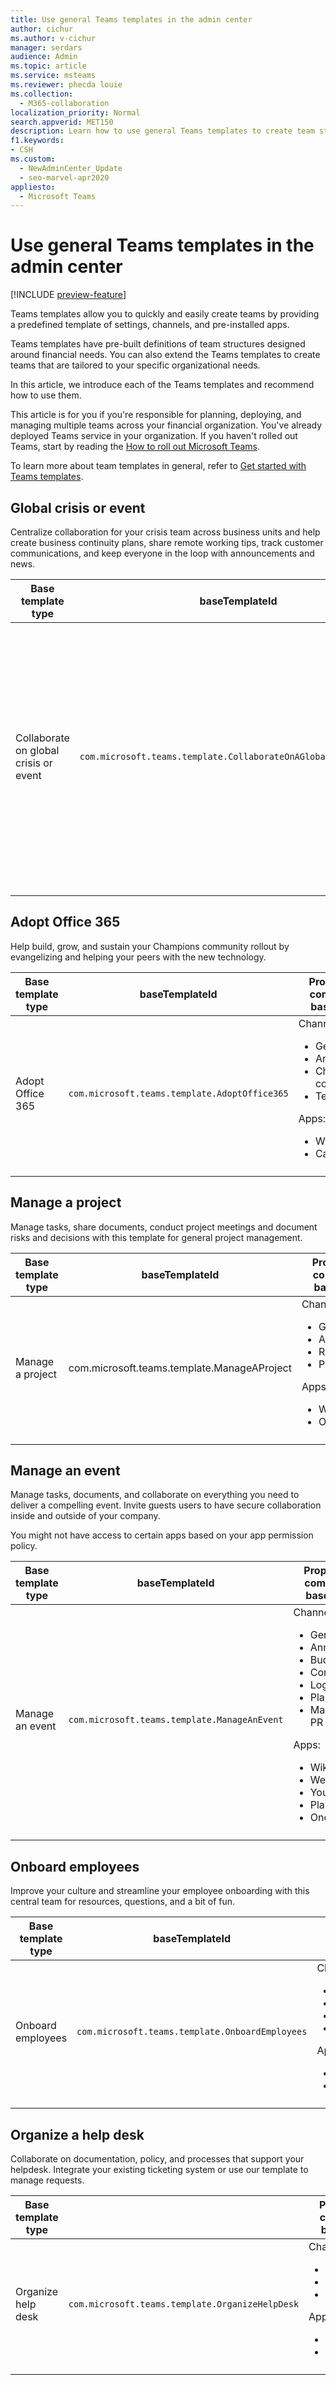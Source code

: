 ```yaml
---
title: Use general Teams templates in the admin center
author: cichur
ms.author: v-cichur
manager: serdars
audience: Admin
ms.topic: article
ms.service: msteams
ms.reviewer: phecda louie
ms.collection: 
  - M365-collaboration
localization_priority: Normal
search.appverid: MET150
description: Learn how to use general Teams templates to create team structures by providing predefined settings, channels, and pre-installed apps using the admin center.
f1.keywords:
- CSH
ms.custom: 
  - NewAdminCenter_Update
  - seo-marvel-apr2020
appliesto: 
  - Microsoft Teams
---
```


# Use general Teams templates in the admin center

[!INCLUDE [preview-feature](includes/preview-feature.md)]

Teams templates allow you to quickly and easily create teams by providing a predefined template of settings, channels, and pre-installed apps.

Teams templates have pre-built definitions of team structures designed around financial needs. You can also extend the Teams templates to create teams that are tailored to your specific organizational needs.

In this article, we introduce each of the Teams templates and recommend how to use them.

This article is for you if you're responsible for planning, deploying, and managing multiple teams across your financial organization. You've already deployed Teams service in your organization. If you haven't rolled out Teams, start by reading the [How to roll out Microsoft Teams](How-to-roll-out-teams.md).

To learn more about team templates in general, refer to [Get started with Teams templates](get-started-with-teams-templates-in-the-admin-console.md).

## Global crisis or event

Centralize collaboration for your crisis team across business units and help create business continuity plans, share remote working tips, track customer communications, and keep everyone in the loop with announcements and news.

| Base template type |baseTemplateId | Properties that come with this base template |
| ------------------ |--|----------------------------------------------------- |
| Collaborate on global crisis or event |`com.microsoft.teams.template.CollaborateOnAGlobalCrisisOrEvent` |Channels: <ul><li>General<li>Announcements</li><li>World news</li><li>Business continuity</li><li>Remote working</li><li>Internal comms</li><li>External comms</li><li>Customer complaints</li><li>Kudos</li><li>Executive update</li></ul>Apps: <ul><li>Praise</li><li>Wiki</li><li>Website</li></ul>|
||||

## Adopt Office 365

Help build, grow, and sustain your Champions community rollout by evangelizing and helping your peers with the new technology.

| Base template type |baseTemplateId | Properties that come with this base template |
| ------------------|-- |----------------------------------------------------- |
| Adopt Office 365 | `com.microsoft.teams.template.AdoptOffice365` |  Channels: <ul><li>General</li> <li>Announcements</li> <li>Champions corner</li> <li>Team forms</li></ul> Apps: <ul><li>Wiki</li>  <li>Calendar</li> |li><li>Skills development</li><li>Loan processing</li><li>Customer complaints</li><li>Kudos</li><li>Fun stuff</li><li>Compliance</li></ul>|
||||

## Manage a project

Manage tasks, share documents, conduct project meetings and document risks and decisions with this template for general project management.

| Base template type| baseTemplateId | Properties that come with this base template |
| ------------------|-- |----------------------------------------------------- |
| Manage a project| com.microsoft.teams.template.ManageAProject  | Channels: <ul><li>General</li> <li>Announcements</li> <li>Resources</li> <li>Planning</li></ul> Apps:<ul><li>Wiki</li><li>OneNote</li></ul> |
||||

## Manage an event

Manage tasks, documents, and collaborate on everything you need to deliver a compelling event. Invite guests users to have secure collaboration inside and outside of your company.

You might not have access to certain apps based on your app permission policy.

| Base template type | baseTemplateId| Properties that come with this base template |
| ------------------ |--|----------------------------------------------------- |
| Manage an event| `com.microsoft.teams.template.ManageAnEvent` | Channels: <ul><li>General</li> <li>Announcements</li> <li>Budget</li> <li>Content</li><li>Logistics</li> <li>Planning</li> <li> Marketing and PR</li></ul> Apps:<ul><li>Wiki</li><li>Website</li> <li>YouTube</li> <li>Planner</li> <li>OneNote</li></ul> |
||||

## Onboard employees

Improve your culture and streamline your employee onboarding with this central team for resources, questions, and a bit of fun.

| Base template type |baseTemplateId | Properties that come with this base template |
| ------------------|- |----------------------------------------------------- |
|Onboard employees|`com.microsoft.teams.template.OnboardEmployees`  | Channels: <ul><li>General</li> <li>Announcements</li> <li>Employee chat</li> <li>Training</li></ul>Apps:<ul><li>Wiki</li><li>Communities</li></ul>|
||||

## Organize a help desk

Collaborate on documentation, policy, and processes that support your helpdesk. Integrate your existing ticketing system or use our template to manage requests.

| Base template type | | Properties that come with this base template |
| ------------------|-- |----------------------------------------------------- |
|Organize help desk|`com.microsoft.teams.template.OrganizeHelpDesk`| Channels:<ul><li>General</li><li>Announcements</li><li>FAQ</li></ul>Apps:<ul><li>Wiki</li><li>OneNote</li></ul> |
||||
